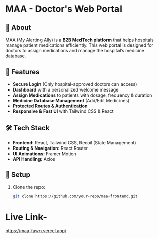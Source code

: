 # MAA - Doctor's Web Portal  

## 🏥 About  
MAA (My Alerting Ally) is a **B2B MedTech platform** that helps hospitals manage patient medications efficiently. This web portal is designed for doctors to assign medications and manage the hospital’s medicine database.  

## 🚀 Features  
- **Secure Login** (Only hospital-approved doctors can access)  
- **Dashboard** with a personalized welcome message  
- **Assign Medications** to patients with dosage, frequency & duration  
- **Medicine Database Management** (Add/Edit Medicines)  
- **Protected Routes & Authentication**  
- **Responsive & Fast UI** with Tailwind CSS & React  

## 🛠 Tech Stack  
- **Frontend:** React, Tailwind CSS, Recoil (State Management)  
- **Routing & Navigation:** React Router  
- **UI Animations:** Framer Motion  
- **API Handling:** Axios  

## 📌 Setup  
1. Clone the repo:  
   ```bash
   git clone https://github.com/your-repo/maa-frontend.git
# Live Link- 
https://maa-fawn.vercel.app/
